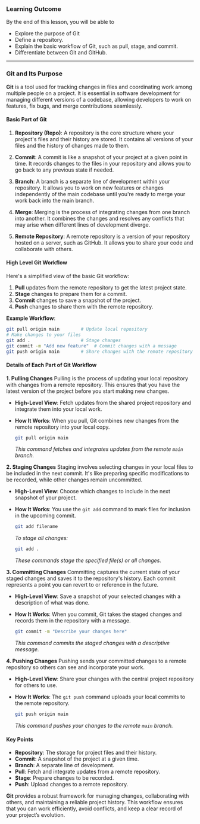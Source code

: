 ### Learning Outcome
By the end of this lesson, you will be able to
- Explore the purpose of Git
- Define a repository.
- Explain the basic workflow of Git, such as pull, stage, and commit.
- Differentiate between Git and GitHub.

---
### Git and Its Purpose

**Git** is a tool used for tracking changes in files and coordinating work among multiple people on a project. It is essential in software development for managing different versions of a codebase, allowing developers to work on features, fix bugs, and merge contributions seamlessly.

#### Basic Part of Git

1. **Repository (Repo)**: A repository is the core structure where your project's files and their history are stored. It contains all versions of your files and the history of changes made to them.

2. **Commit**: A commit is like a snapshot of your project at a given point in time. It records changes to the files in your repository and allows you to go back to any previous state if needed.

3. **Branch**: A branch is a separate line of development within your repository. It allows you to work on new features or changes independently of the main codebase until you're ready to merge your work back into the main branch.

4. **Merge**: Merging is the process of integrating changes from one branch into another. It combines the changes and resolves any conflicts that may arise when different lines of development diverge.

5. **Remote Repository**: A remote repository is a version of your repository hosted on a server, such as GitHub. It allows you to share your code and collaborate with others.

#### High Level Git Workflow

Here's a simplified view of the basic Git workflow:

1. **Pull** updates from the remote repository to get the latest project state.
2. **Stage** changes to prepare them for a commit.
3. **Commit** changes to save a snapshot of the project.
4. **Push** changes to share them with the remote repository.

**Example Workflow**:
```bash
git pull origin main        # Update local repository
# Make changes to your files
git add .                   # Stage changes
git commit -m "Add new feature"  # Commit changes with a message
git push origin main        # Share changes with the remote repository
```
#### Details of Each Part of Git Workflow

**1. Pulling Changes**
Pulling is the process of updating your local repository with changes from a remote repository. This ensures that you have the latest version of the project before you start making new changes.

- **High-Level View**: Fetch updates from the shared project repository and integrate them into your local work.
- **How It Works**: When you pull, Git combines new changes from the remote repository into your local copy.

  ```bash
  git pull origin main
  ```
  *This command fetches and integrates updates from the remote `main` branch.*

**2. Staging Changes**
Staging involves selecting changes in your local files to be included in the next commit. It's like preparing specific modifications to be recorded, while other changes remain uncommitted.

- **High-Level View**: Choose which changes to include in the next snapshot of your project.
- **How It Works**: You use the `git add` command to mark files for inclusion in the upcoming commit.

  ```bash
  git add filename
  ```
  *To stage all changes:*
  ```bash
  git add .
  ```
  *These commands stage the specified file(s) or all changes.*

**3. Committing Changes**
Committing captures the current state of your staged changes and saves it to the repository's history. Each commit represents a point you can revert to or reference in the future.

- **High-Level View**: Save a snapshot of your selected changes with a description of what was done.
- **How It Works**: When you commit, Git takes the staged changes and records them in the repository with a message.

  ```bash
  git commit -m "Describe your changes here"
  ```
  *This command commits the staged changes with a descriptive message.*

**4. Pushing Changes**
Pushing sends your committed changes to a remote repository so others can see and incorporate your work.

- **High-Level View**: Share your changes with the central project repository for others to use.
- **How It Works**: The `git push` command uploads your local commits to the remote repository.

  ```bash
  git push origin main
  ```
  *This command pushes your changes to the remote `main` branch.*

#### Key Points

- **Repository**: The storage for project files and their history.
- **Commit**: A snapshot of the project at a given time.
- **Branch**: A separate line of development.
- **Pull**: Fetch and integrate updates from a remote repository.
- **Stage**: Prepare changes to be recorded.
- **Push**: Upload changes to a remote repository.

**Git** provides a robust framework for managing changes, collaborating with others, and maintaining a reliable project history. This workflow ensures that you can work efficiently, avoid conflicts, and keep a clear record of your project’s evolution.
